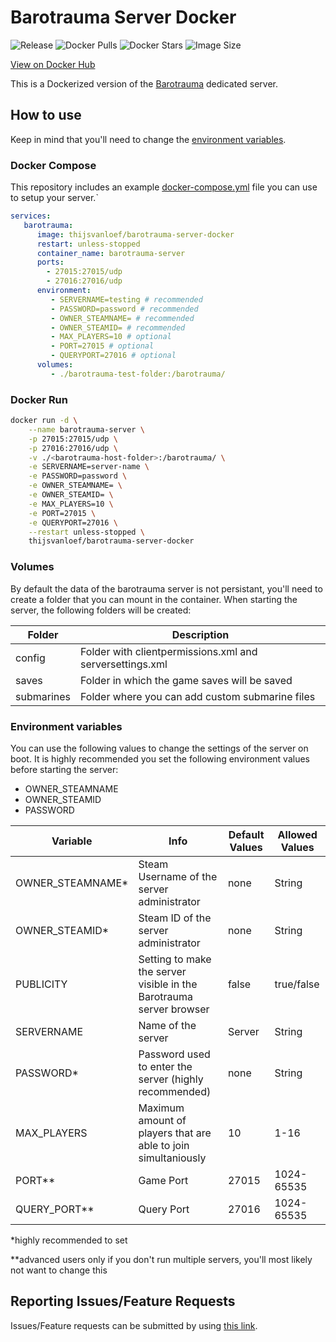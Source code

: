 # Barotrauma Server Docker

![Release](https://img.shields.io/github/v/release/thijsvanloef/barotrauma-server-docker)
![Docker Pulls](https://img.shields.io/docker/pulls/thijsvanloef/barotrauma-server-docker)
![Docker Stars](https://img.shields.io/docker/stars/thijsvanloef/barotrauma-server-docker)
![Image Size](https://img.shields.io/docker/image-size/thijsvanloef/barotrauma-server-docker/latest)

[View on Docker Hub](https://hub.docker.com/repository/docker/thijsvanloef/barotrauma-server-docker)

This is a Dockerized version of the [Barotrauma](https://store.steampowered.com/app/602960/Barotrauma/) dedicated server.

## How to use

Keep in mind that you'll need to change the [environment variables](##Environment-variables).

### Docker Compose

This repository includes an example [docker-compose.yml](example/docker-compose.yml) file you can use to setup your server.`

```yml
services:
   barotrauma:
      image: thijsvanloef/barotrauma-server-docker
      restart: unless-stopped
      container_name: barotrauma-server
      ports:
        - 27015:27015/udp
        - 27016:27016/udp
      environment:
         - SERVERNAME=testing # recommended
         - PASSWORD=password # recommended
         - OWNER_STEAMNAME= # recommended
         - OWNER_STEAMID= # recommended
         - MAX_PLAYERS=10 # optional
         - PORT=27015 # optional
         - QUERYPORT=27016 # optional
      volumes:
         - ./barotrauma-test-folder:/barotrauma/
```

### Docker Run

```bash
docker run -d \
    --name barotrauma-server \
    -p 27015:27015/udp \
    -p 27016:27016/udp \
    -v ./<barotrauma-host-folder>:/barotrauma/ \
    -e SERVERNAME=server-name \
    -e PASSWORD=password \
    -e OWNER_STEAMNAME= \
    -e OWNER_STEAMID= \
    -e MAX_PLAYERS=10 \
    -e PORT=27015 \
    -e QUERYPORT=27016 \
    --restart unless-stopped \
    thijsvanloef/barotrauma-server-docker

```

### Volumes

By default the data of the barotrauma server is not persistant, you'll need to create a folder that you can mount in the container. When starting the server, the following folders will be created:

| Folder     | Description                                              |
|------------|----------------------------------------------------------|
| config     | Folder with clientpermissions.xml and serversettings.xml |
| saves      | Folder in which the game saves will be saved             |
| submarines | Folder where you can add custom submarine files          |

### Environment variables

You can use the following values to change the settings of the server on boot.
It is highly recommended you set the following environment values before starting the server:

* OWNER_STEAMNAME
* OWNER_STEAMID
* PASSWORD

| Variable         | Info                                                                | Default Values | Allowed Values |
|------------------|---------------------------------------------------------------------|----------------|----------------|
| OWNER_STEAMNAME* | Steam Username of the server administrator                          | none           | String         |
| OWNER_STEAMID*   | Steam ID of the server administrator                                | none           | String         |
| PUBLICITY        | Setting to make the server visible in the Barotrauma server browser | false          | true/false     |
| SERVERNAME       | Name of the server                                                  | Server         | String         |
| PASSWORD*        | Password used to enter the server (highly recommended)              | none           | String         |
| MAX_PLAYERS      | Maximum amount of players that are able to join simultaniously      | 10             | 1-16           |
| PORT**           | Game Port                                                           | 27015          | 1024-65535     |
| QUERY_PORT**     | Query Port                                                          | 27016          | 1024-65535     |

*highly recommended to set

**advanced users only if you don't run multiple servers, you'll most likely not want to change this

## Reporting Issues/Feature Requests

Issues/Feature requests can be submitted by using [this link](https://github.com/thijsvanloef/barotrauma-server-docker/issues/new/choose).
